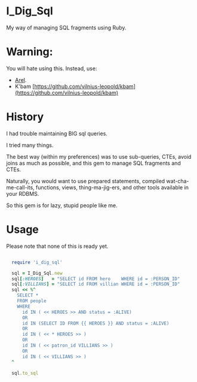 # I\_Dig\_Sql

My way of managing SQL fragments using Ruby.

# Warning:

You will hate using this.
Instead, use:

  * [Arel](http://github.com/rails/arel).
  * K'bam [https://github.com/vilnius-leopold/kbam](https://github.com/vilnius-leopold/kbam)

# History

I had trouble maintaining BIG sql queries.

I tried many things.

The best way (within my preferences)
was to use sub-queries, CTEs, avoid joins as much as possible,
and this gem to manage SQL fragments and CTEs.

Naturally, you would want to use prepared statements, compiled wat-cha-me-call-its,
  functions, views, thing-ma-jig-ers, and other tools available in your RDBMS.

So this gem is for lazy, stupid people like me.

# Usage

Please note that none of this is ready yet.

```ruby

  require 'i_dig_sql'

  sql = I_Dig_Sql.new
  sql[:HEROES]   = "SELECT id FROM hero    WHERE id = :PERSON_ID"
  sql[:VILLIANS] = "SELECT id FROM villian WHERE id = :PERSON_ID"
  sql << %^
    SELECT *
    FROM people
    WHERE
      id IN ( << HEROES >> AND status = :ALIVE)
      OR
      id IN (SELECT ID FROM {{ HEROES }} AND status = :ALIVE)
      OR
      id IN ( << * HEROES >> )
      OR
      id IN ( << patron_id VILLIANS >> )
      OR
      id IN ( << VILLIANS >> )
  ^

  sql.to_sql
```


